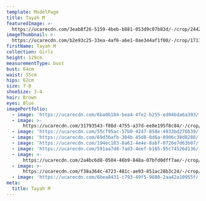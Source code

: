 ```yaml
---
template: ModelPage
title: Tayah M
featuredImage: >-
  https://ucarecdn.com/3eab8f26-5159-4beb-b881-053d9c07b83d/-/crop/2442x880/3,92/-/preview/
imageThumbnail: >-
  https://ucarecdn.com/b2e93c25-33ea-4af6-a6e1-0ae344af1f00/-/crop/1711x1909/0,0/-/preview/
firstName: Tayah M
collection: Girls
height: 129cm
measurementType: bust
bust: 64cm
waist: 55cm
hips: 62cm
size: 7-8
shoeSize: 3-4
hair: Brown
eyes: Blue
imagePortfolio:
  - image: 'https://ucarecdn.com/6ba0b184-bea4-4fe2-b255-ed04bda6a393/'
  - image: >-
      https://ucarecdn.com/31793543-f08d-4755-a37d-ee8e195f8c84/-/crop/1632x2260/0,0/-/preview/
  - image: 'https://ucarecdn.com/55cf95ac-57b0-4247-858e-4933bd276b39/'
  - image: 'https://ucarecdn.com/69d3bafb-304b-45d8-8d6a-8906c38d8288/'
  - image: 'https://ucarecdn.com/194ec183-8a61-4e4e-8abf-0726e7d63b07/'
  - image: 'https://ucarecdn.com/591aa7d8-7ad3-4eef-b165-95c74526d136/'
  - image: >-
      https://ucarecdn.com/2a4bc6d8-0504-46b9-848a-07bfd0dff7ae/-/crop/1633x2260/0,0/-/preview/
  - image: >-
      https://ucarecdn.com/f38a364c-4723-481c-ae93-851ac28b3c24/-/crop/2449x1466/0,0/-/preview/
  - image: 'https://ucarecdn.com/6bea8431-c793-49f5-9880-2aa42a10955f/'
meta:
  title: Tayah M
---
```


